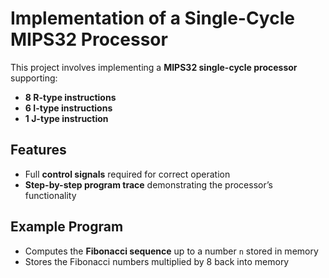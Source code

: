 # Implementation of a Single-Cycle MIPS32 Processor

This project involves implementing a **MIPS32 single-cycle processor** supporting:

- **8 R-type instructions**
- **6 I-type instructions**
- **1 J-type instruction**

## Features

- Full **control signals** required for correct operation
- **Step-by-step program trace** demonstrating the processor’s functionality

## Example Program

- Computes the **Fibonacci sequence** up to a number `n` stored in memory
- Stores the Fibonacci numbers multiplied by 8 back into memory
